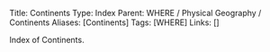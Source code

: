 Title: Continents
Type: Index
Parent: WHERE / Physical Geography / Continents
Aliases: [Continents]
Tags: [WHERE]
Links: []

Index of Continents.
